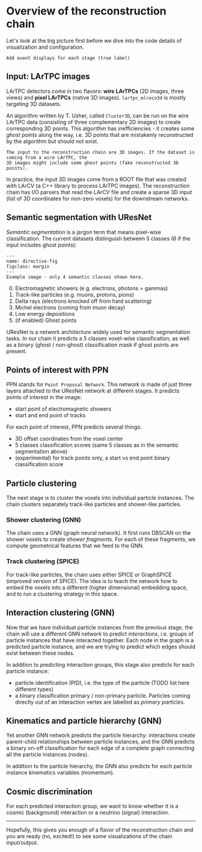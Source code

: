 # Overview of the reconstruction chain

Let's look at the big picture first before we dive into the code details of visualization and configuration.

```{warning} TODO
Add event displays for each stage (true label)
```

## Input: LArTPC images


LArTPC detectors come in two flavors: __wire LArTPCs__ (2D images, three views) and __pixel LArTPCs__ (native 3D images).
`lartpc_mlreco3d` is mostly targeting 3D datasets. 





An algorithm written by T. Usher, called `Cluster3D`, can be run on the wire LArTPC data (consisting of three 
complementary 2D images) to create corresponding 3D points. This algorithm has inefficiencies - it creates 
some *ghost points* along the way, i.e. 3D points that are mistakenly reconstructed by the algorithm but should
not exist. 

```{margin} In short
The input to the reconstruction chain are 3D images. If the dataset is coming from a wire LArTPC, the
3D images might include some ghost points (fake reconstructed 3D points).
```


In practice, the input 3D images come from a ROOT file that was created with LArCV (a C++ library to process LArTPC
images). The reconstruction chain has I/O parsers that read the LArCV file and create a sparse 3D input 
(list of 3D coordinates for non-zero voxels) for the downstream networks.


## Semantic segmentation with UResNet
*Semantic segmentation* is a jargon term that means pixel-wise classification. The current datasets distinguish
between 5 classes (6 if the input includes ghost points):


```{figure} ./semantic.png
---
name: directive-fig
figclass: margin
---
Example image - only 4 semantic classes shown here.
```


0. Electromagnetic showers (e.g. electrons, photons = gammas)
1. Track-like particles (e.g. muons, protons, pions)
2. Delta rays (electrons knocked off from hard scattering)
3. Michel electrons (coming from muon decay)
4. Low energy depositions
5. (if enabled) Ghost points

UResNet is a network architecture widely used for semantic segmentation tasks.
In our chain it predicts a 5 classes voxel-wise classification, as well as a binary (ghost / non-ghost) classification mask if ghost points are present.

## Points of interest with PPN
PPN stands for `Point Proposal Network`. This network is made of just three layers attached to the UResNet
network at different stages. It predicts points of interest in the image:

* start point of electromagnetic showers
* start and end point of tracks

For each point of interest, PPN predicts several things:
* 3D offset coordinates from the voxel center
* 5 classes classification scores (same 5 classes as in the semantic segmentation above)
* (experimental) for track points only, a start vs end point binary classification score 

## Particle clustering
The next stage is to cluster the voxels into individual particle instances. The chain clusters separately track-like particles and shower-like particles.

### Shower clustering (GNN)
The chain uses a GNN (graph neural network). It first runs DBSCAN on the shower voxels to create *shower fragments*.
For each of these fragments, we compute geometrical features that we feed to the GNN.

### Track clustering (SPICE)
For track-like particles, the chain uses either SPICE or GraphSPICE (improved version of SPICE).
The idea is to teach the network how to embed the voxels into a different (higher dimensional) embedding space, and to run a clustering strategy in this space.

## Interaction clustering (GNN)
Now that we have individual particle instances from the previous stage, the chain will use a different GNN network 
to predict *interactions*, i.e. groups of particle instances that have interacted together. Each node in the graph
is a predicted particle instance, and we are trying to predict which edges should exist between these nodes.

In addition to predicting interaction groups, this stage also predicts for each particle instance:
* particle identification (PID), i.e. the type of the particle (TODO list here different types)
* a binary classification primary / non-primary particle. Particles coming directly out of an interaction vertex are labelled as *primary particles*.

## Kinematics and particle hierarchy (GNN)
Yet another GNN network predicts the particle hierarchy: interactions create parent-child relationships between particle instances, and the GNN
predicts a binary on-off classification for each edge of a complete graph connecting all the particle instances (nodes).

In addition to the particle hierarchy, the GNN also predicts for each particle instance kinematics variables (momentum).

## Cosmic discrimination
For each predicted interaction group, we want to know whether it is a cosmic (background) interaction or a neutrino (signal) interaction.

---

Hopefully, this gives you enough of a flavor of the reconstruction chain and you are ready (no, excited!) to see some visualizations
of the chain input/output.